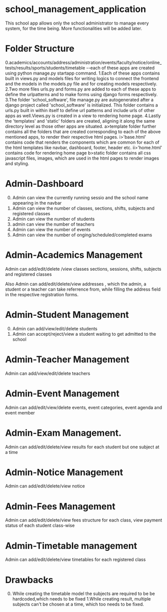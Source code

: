 # school_management_application
This school app allows only the school administrator to manage every system, for the time being. More functionalities will be added later.
# Folder Structure 
0.academics/accounts/address/administration/events/faculty/notice/online_tests/results/sports/students/timetable --each of these apps are created using python manage.py 
startapp command.
1.Each of these apps contains built in views.py and models files for writing logics to connect the frontend and the models in the models.py file and for 
creating models respectively.
2.Two more files urls.py and forms.py are added to each of these apps to define the urlpatterns and to make forms using django forms respectively.
3.The folder 'school_software', file manage.py  are autogenerated after a django project called 'school_software' is initialized.
This folder contains a urls.py built in within itself to define url patterns and include urls of other apps as well.Views.py is created in a view to rendering home page.
4.Lastly the 'templates' and 'static' folders are created, aligning it along the same directory level as those other apps are situated.
a>template folder further contains all the folders that are created corresponding to each of the above mentioned apps, to render their respective html pages.
i>'base.html' contains code that renders the components which are common for each of the html templates like navbar, dashboard, footer, header etc.
ii>'home.html' contains code for rendering home page
b>static folder contains all css javascript files, images, which are used in the html pages to render images and styling.

# Admin-Dashboard
0. Admin can view the currently running sessio and 
the school name appearing in the navbar 
1. Admin can view the number of classes, sections, shifts, subjects and registered classes
2. Admin can view the number of students
3. admin can view the number of teachers
4. Admin can view the number of events
5. Admin can view the number of onging/scheduled/completed exams
# Admin-Academics Management
 Admin can add/edit/delete /view classes sections, sessions, shifts, subjects and registered classes


Also Admin can add/edit/delete/view addresses , which the admin,  a student or a teacher can take referrence from, while filling the address field in the respective registration
forms.



# Admin-Student Management
0.  Admin can add/view/edit/delete students
1.  Admin can accept/reject/view a student waiting to get admitted to the school
# Admin-Teacher Management
 Admin can add/view/edit/delete teachers
# Admin-Event Management
Admin can add/edit/view/delete events, event categories, event agenda and event member
# Admin-Exam Management. 
Admin can add/edit/delete/view results for each student but one subject at a time
# Admin-Notice Management
Admin can add/edit/delete/view notice
# Admin-Fees Management
Admin can add/edit/delete/view fees structure for each class, view payment status of each student class-wise
# Admin-Timetable management
Admin can add/edit/delete/view timetables for each registered class

# Drawbacks
0. While creating the timetable model the subjects are required  to be 
be hardcoded,which needs to be fixed
1.While creating result, multiple subjects can't be chosen
at a time, which too needs to be fixed.



